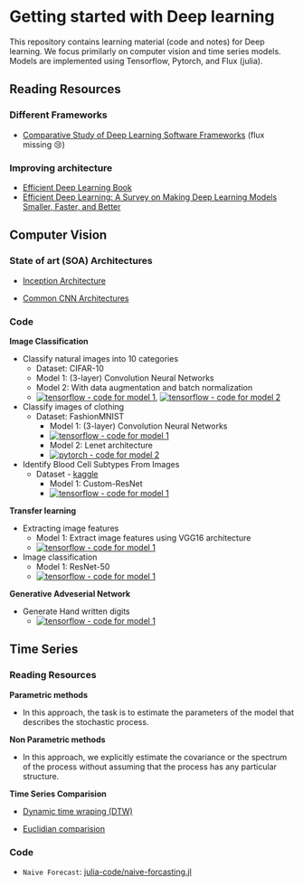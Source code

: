 # Getting started with Deep learning

This repository contains learning material (code and notes) for Deep learning. We focus primilarly on computer vision and time series models. Models are implemented using Tensorflow, Pytorch, and Flux (julia).

## Reading Resources

### Different Frameworks

- [Comparative Study of Deep Learning Software Frameworks](https://arxiv.org/pdf/1511.06435.pdf) (flux missing :cry:)

### Improving architecture

- [Efficient Deep Learning Book](https://efficientdlbook.com)
- [Efficient Deep Learning: A Survey on Making Deep Learning Models Smaller, Faster, and Better](https://arxiv.org/abs/2106.08962)

## Computer Vision

### State of art (SOA) Architectures

- [Inception Architecture](notes/inception.md)

- [Common CNN Architectures](notes/common_cnns.md)

### Code

**Image Classification**
  
  - Classify natural images into 10 categories
    - Dataset: CIFAR-10
     - Model 1: (3-layer) Convolution Neural Networks
     - Model 2: With data augmentation and batch normalization
     - [![tensorflow - code for model 1](https://img.shields.io/badge/tensorflow-code_for_model_1-2ea44f)](models/CIFAR-basic.ipynb), [![tensorflow - code for model 2](https://img.shields.io/badge/tensorflow-code_for_model_2-2ea44f)](models/CIFAR_AuBN.ipynb)
  - Classify images of clothing
    - Dataset: FashionMNIST
      - Model 1: (3-layer) Convolution Neural Networks
      - [![tensorflow - code for model 1](https://img.shields.io/badge/tensorflow-code_for_model_1-2ea44f)](models/fashionMNIST.ipynb)
      - Model 2: Lenet architecture
      - [![pytorch - code for model 2](https://img.shields.io/badge/pytorch-code_for_model_2-2ea44f)](models/lenet-mnist.ipynb)
  - Identify Blood Cell Subtypes From Images
    - Dataset - [kaggle](https://www.kaggle.com/code/paultimothymooney/identify-blood-cell-subtypes-from-images/notebook)
      - Model 1: Custom-ResNet
      - [![tensorflow - code for model 1](https://img.shields.io/badge/tensorflow-code_for_model_1-2ea44f)](models\ResNet50-CUS.ipynb)

**Transfer learning**

  - Extracting image features
     - Model 1: Extract image features using VGG16 architecture
     - [![tensorflow - code for model 1](https://img.shields.io/badge/tensorflow-code_for_model_1-2ea44f)](models/VGG16.ipynb)
  - Image classification
    - Model 1: ResNet-50
    - [![tensorflow - code for model 1](https://img.shields.io/badge/tensorflow-code_for_model_1-2ea44f)](models/Resnet50.ipynb)

**Generative Adveserial Network**

  - Generate Hand written digits
    - [![tensorflow - code for model 1](https://img.shields.io/badge/pytorch-code_for_model_2-2ea44f)](models\dcgan.ipynb)

## Time Series

### Reading Resources

**Parametric methods**
- In this approach, the task is to estimate the parameters of the model that describes the stochastic process.

**Non Parametric methods**
- In this approach, we explicitly estimate the covariance or the spectrum of the process without assuming that the process has any particular structure.

**Time Series Comparision**
- [Dynamic time wraping (DTW)](notes/dynamic-time-wraping.md)

- [Euclidian comparision](notes/euclidian.md)

### Code

- `Naive Forecast`: [julia-code/naive-forcasting.jl](julia-code/naive-forcasting.jl)

